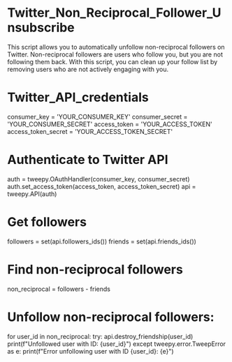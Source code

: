 # Twitter_Non_Reciprocal_Follower_Unsubscribe     
This script allows you to automatically unfollow non-reciprocal followers on Twitter. 
Non-reciprocal followers are users who follow you, but you are not following them back. With this script, you can clean up your follow list by removing users who are not actively engaging with you.

# Twitter_API_credentials
consumer_key = 'YOUR_CONSUMER_KEY'
consumer_secret = 'YOUR_CONSUMER_SECRET'
access_token = 'YOUR_ACCESS_TOKEN'
access_token_secret = 'YOUR_ACCESS_TOKEN_SECRET'

# Authenticate to Twitter API
auth = tweepy.OAuthHandler(consumer_key, consumer_secret)
auth.set_access_token(access_token, access_token_secret)
api = tweepy.API(auth)

# Get followers
followers = set(api.followers_ids())
friends = set(api.friends_ids())

# Find non-reciprocal followers
non_reciprocal = followers - friends

# Unfollow non-reciprocal followers:
for user_id in non_reciprocal:
    try:
        api.destroy_friendship(user_id)
        print(f"Unfollowed user with ID: {user_id}")
    except tweepy.error.TweepError as e:
        print(f"Error unfollowing user with ID {user_id}: {e}")
